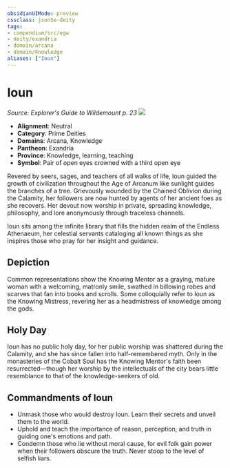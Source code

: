 ```yaml
---
obsidianUIMode: preview
cssclass: json5e-deity
tags:
- compendium/src/egw
- deity/exandria
- domain/arcana
- domain/knowledge
aliases: ["Ioun"]
---
```

# Ioun
*Source: Explorer's Guide to Wildemount p. 23* 
![](/compendium/deities/img/symbol-of-ioun.png#symbol)

- **Alignment**: Neutral
- **Category**: Prime Deities
- **Domains**: Arcana, Knowledge
- **Pantheon**: Exandria
- **Province**: Knowledge, learning, teaching
- **Symbol**: Pair of open eyes crowned with a third open eye

Revered by seers, sages, and teachers of all walks of life, Ioun guided the growth of civilization throughout the Age of Arcanum like sunlight guides the branches of a tree. Grievously wounded by the Chained Oblivion during the Calamity, her followers are now hunted by agents of her ancient foes as she recovers. Her devout now worship in private, spreading knowledge, philosophy, and lore anonymously through traceless channels.

Ioun sits among the infinite library that fills the hidden realm of the Endless Athenaeum, her celestial servants cataloging all known things as she inspires those who pray for her insight and guidance.

## Depiction

Common representations show the Knowing Mentor as a graying, mature woman with a welcoming, matronly smile, swathed in billowing robes and scarves that fan into books and scrolls. Some colloquially refer to Ioun as the Knowing Mistress, revering her as a headmistress of knowledge among the gods.

## Holy Day

Ioun has no public holy day, for her public worship was shattered during the Calamity, and she has since fallen into half-remembered myth. Only in the monasteries of the Cobalt Soul has the Knowing Mentor's faith been resurrected—though her worship by the intellectuals of the city bears little resemblance to that of the knowledge-seekers of old.

## Commandments of Ioun

- Unmask those who would destroy Ioun. Learn their secrets and unveil them to the world.
- Uphold and teach the importance of reason, perception, and truth in guiding one's emotions and path.
- Condemn those who lie without moral cause, for evil folk gain power when their followers obscure the truth. Never stoop to the level of selfish liars.